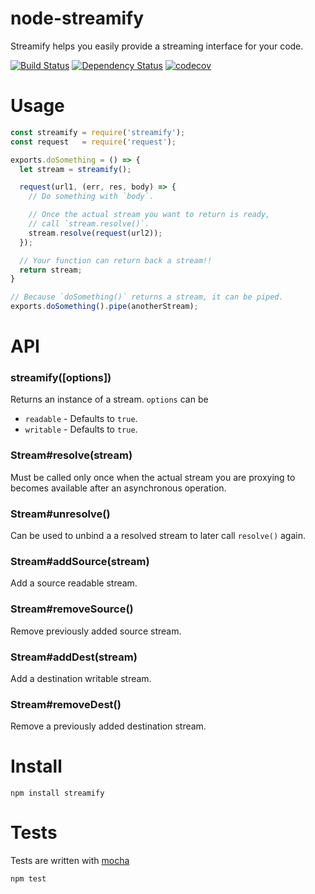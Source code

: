 # node-streamify

Streamify helps you easily provide a streaming interface for your code.

[![Build Status](https://secure.travis-ci.org/fent/node-streamify.svg)](http://travis-ci.org/fent/node-streamify)
[![Dependency Status](https://david-dm.org/fent/node-streamify.svg)](https://david-dm.org/fent/node-streamify)
[![codecov](https://codecov.io/gh/fent/node-streamify/branch/master/graph/badge.svg)](https://codecov.io/gh/fent/node-streamify)

# Usage

```js
const streamify = require('streamify');
const request   = require('request');

exports.doSomething = () => {
  let stream = streamify();

  request(url1, (err, res, body) => {
    // Do something with `body`.

    // Once the actual stream you want to return is ready,
    // call `stream.resolve()`.
    stream.resolve(request(url2));
  });

  // Your function can return back a stream!!
  return stream;
}

// Because `doSomething()` returns a stream, it can be piped.
exports.doSomething().pipe(anotherStream);
```


# API
### streamify([options])

Returns an instance of a stream. `options` can be

* `readable` - Defaults to `true`.
* `writable` - Defaults to `true`.

### Stream#resolve(stream)

Must be called only once when the actual stream you are proxying to becomes available after an asynchronous operation.

### Stream#unresolve()

Can be used to unbind a a resolved stream to later call `resolve()` again.

### Stream#addSource(stream)

Add a source readable stream.

### Stream#removeSource()

Remove previously added source stream.

### Stream#addDest(stream)

Add a destination writable stream.

### Stream#removeDest()

Remove a previously added destination stream.


# Install

    npm install streamify


# Tests
Tests are written with [mocha](https://mochajs.org)

```bash
npm test
```
